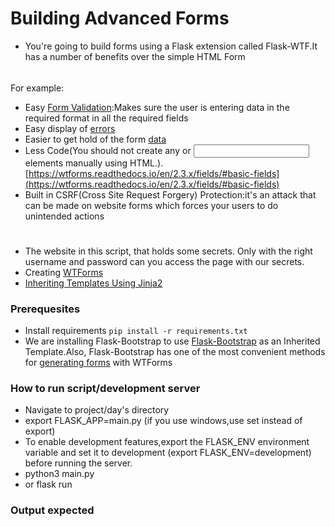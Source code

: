 #  Building Advanced Forms
- You're going to build forms using a Flask extension called Flask-WTF.It has a number of benefits over the simple HTML Form
######
For example:
- Easy [Form Validation](https://wtforms.readthedocs.io/en/2.3.x/validators/#module-wtforms.validators):Makes sure the user is entering data in the required format in all the required fields
- Easy display of [errors](https://wtforms.readthedocs.io/en/2.3.x/crash_course/#displaying-errors)
- Easier to get hold of the form [data](https://wtforms.readthedocs.io/en/2.3.x/crash_course/#how-forms-get-data)
- Less Code(You should not create any <label> or <input> elements manually using HTML.).[https://wtforms.readthedocs.io/en/2.3.x/fields/#basic-fields](https://wtforms.readthedocs.io/en/2.3.x/fields/#basic-fields)
- Built in CSRF(Cross Site Request Forgery) Protection:it's an attack that can be made on website forms which forces your users to do unintended actions
 #
- The website in this script, that holds some secrets. Only with the right username and password can you access the page with our secrets.
- Creating [WTForms](https://flask-wtf.readthedocs.io/en/1.0.x/form/)
- [Inheriting Templates Using Jinja2](https://svn.python.org/projects/external/Jinja-1.1/docs/build/inheritance.html)

### Prerequesites
- Install requirements `pip install -r requirements.txt`
- We are installing Flask-Bootstrap to use [Flask-Bootstrap](https://pythonhosted.org/Flask-Bootstrap/basic-usage.html) as an Inherited Template.Also,
 Flask-Bootstrap has one of the most convenient methods for [generating forms](https://pythonhosted.org/Flask-Bootstrap/forms.html) with WTForms

### How to run script/development server
- Navigate to project/day's directory
- export FLASK_APP=main.py (if you use windows,use set instead of export)
- To enable development features,export the FLASK_ENV environment variable and set it to development (export FLASK_ENV=development) before running the server.
- python3 main.py
- or flask run

### Output expected
